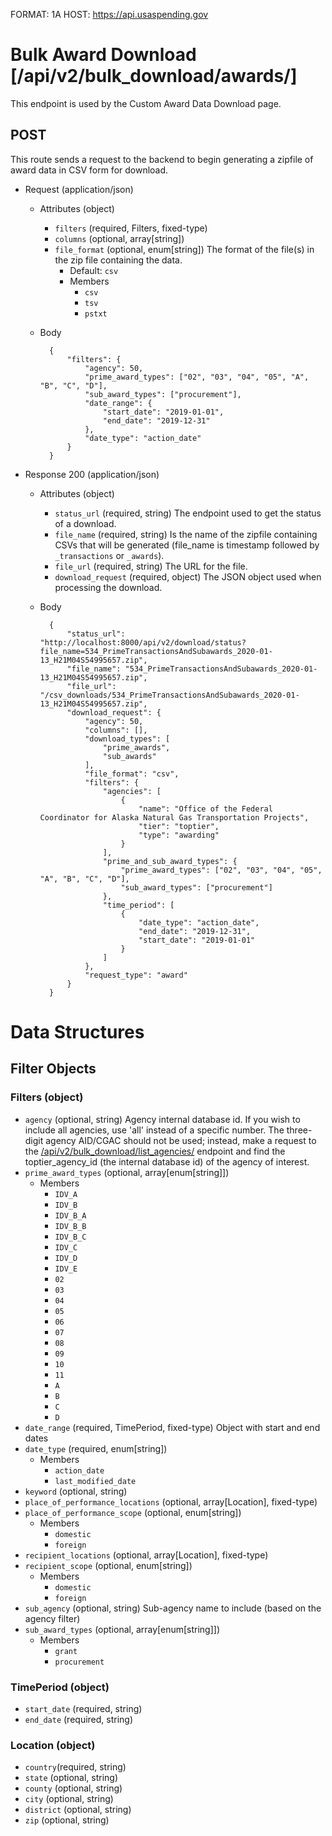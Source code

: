 FORMAT: 1A
HOST: https://api.usaspending.gov

# Bulk Award Download [/api/v2/bulk_download/awards/]

This endpoint is used by the Custom Award Data Download page.

## POST

This route sends a request to the backend to begin generating a zipfile of award data in CSV form for download.

+ Request (application/json)
    + Attributes (object)
        + `filters` (required, Filters, fixed-type)
        + `columns` (optional, array[string])
        + `file_format` (optional, enum[string])
            The format of the file(s) in the zip file containing the data.
            + Default: `csv`
            + Members
                + `csv`
                + `tsv`
                + `pstxt`
    + Body

            {
                "filters": {
                    "agency": 50,
                    "prime_award_types": ["02", "03", "04", "05", "A", "B", "C", "D"],
                    "sub_award_types": ["procurement"],
                    "date_range": {
                        "start_date": "2019-01-01",
                        "end_date": "2019-12-31"
                    },
                    "date_type": "action_date"
                }
            }


+ Response 200 (application/json)
    + Attributes (object)
        + `status_url` (required, string)
            The endpoint used to get the status of a download.
        + `file_name` (required, string)
            Is the name of the zipfile containing CSVs that will be generated (file_name is timestamp followed by `_transactions` or `_awards`).
        + `file_url` (required, string)
            The URL for the file.
        + `download_request` (required, object)
            The JSON object used when processing the download.

    + Body
            
            {
                "status_url": "http://localhost:8000/api/v2/download/status?file_name=534_PrimeTransactionsAndSubawards_2020-01-13_H21M04S54995657.zip",
                "file_name": "534_PrimeTransactionsAndSubawards_2020-01-13_H21M04S54995657.zip",
                "file_url": "/csv_downloads/534_PrimeTransactionsAndSubawards_2020-01-13_H21M04S54995657.zip",
                "download_request": {
                    "agency": 50,
                    "columns": [],
                    "download_types": [
                        "prime_awards",
                        "sub_awards"
                    ],
                    "file_format": "csv",
                    "filters": {
                        "agencies": [
                            {
                                "name": "Office of the Federal Coordinator for Alaska Natural Gas Transportation Projects",
                                "tier": "toptier",
                                "type": "awarding"
                            }
                        ],
                        "prime_and_sub_award_types": {
                            "prime_award_types": ["02", "03", "04", "05", "A", "B", "C", "D"],
                            "sub_award_types": ["procurement"]
                        },
                        "time_period": [
                            {
                                "date_type": "action_date",
                                "end_date": "2019-12-31",
                                "start_date": "2019-01-01"
                            }
                        ]
                    },
                    "request_type": "award"
                }
            }

# Data Structures

## Filter Objects

### Filters (object)
+ `agency` (optional, string)
Agency internal database id. If you wish to include all agencies, use 'all' instead of a specific number. The three-digit agency AID/CGAC should not be used;   instead, make a request to the [/api/v2/bulk_download/list_agencies/](https://github.com/fedspendingtransparency/usaspending-api/blob/master/usaspending_api/api_contracts/contracts/v2/bulk_download/list_agencies.md) endpoint and find the toptier_agency_id (the internal database id) of the agency of interest.
+ `prime_award_types` (optional, array[enum[string]])
    + Members
        + `IDV_A`
        + `IDV_B`
        + `IDV_B_A`
        + `IDV_B_B`
        + `IDV_B_C`
        + `IDV_C`
        + `IDV_D`
        + `IDV_E`
        + `02`
        + `03`
        + `04`
        + `05`
        + `06`
        + `07`
        + `08`
        + `09`
        + `10`
        + `11`
        + `A`
        + `B`
        + `C`
        + `D`
+ `date_range` (required, TimePeriod, fixed-type)
    Object with start and end dates
+ `date_type` (required, enum[string])
    + Members
        + `action_date`
        + `last_modified_date`
+ `keyword` (optional, string)
+ `place_of_performance_locations` (optional, array[Location], fixed-type)
+ `place_of_performance_scope` (optional, enum[string])
    + Members
        + `domestic`
        + `foreign`
+ `recipient_locations` (optional, array[Location], fixed-type)
+ `recipient_scope` (optional, enum[string])
    + Members
        + `domestic`
        + `foreign`
+ `sub_agency` (optional, string)
    Sub-agency name to include (based on the agency filter)
+ `sub_award_types` (optional, array[enum[string]])
    + Members
        + `grant`
        + `procurement`

### TimePeriod (object)
+ `start_date` (required, string)
+ `end_date` (required, string)

### Location (object)
+ `country`(required, string)
+ `state` (optional, string)
+ `county` (optional, string)
+ `city` (optional, string)
+ `district` (optional, string)
+ `zip` (optional, string)
